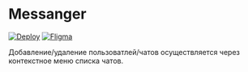 # Messanger

[![Deploy](https://img.shields.io/badge/deploy-v4.1.2-green)](https://mgpp.herokuapp.com)
[![Fligma](https://img.shields.io/badge/Fligma-v1.0-green)](https://www.figma.com/file/G8Nrm7vN2ijZqRR2zBlyUc/messanger?node-id=0%3A1)

Добавление/удаление пользоватлей/чатов осуществляется через контекстное меню списка чатов.
